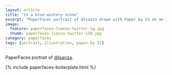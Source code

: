 ```yaml
---
layout: article
title: "In a blue wintery scene"
excerpt: "PaperFaces portrait of @lsanza drawn with Paper by 53 on an iPad."
image: 
  feature: paperfaces-lsanza-twitter-lg.jpg
  thumb: paperfaces-lsanza-twitter-150.jpg
category: paperfaces
tags: [portrait, illustration, paper by 53]
---
```


PaperFaces portrait of [@lsanza](http://twitter.com/lsanza).

{% include paperfaces-boilerplate.html %}